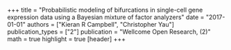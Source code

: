 +++
title = "Probabilistic modeling of bifurcations in single-cell gene expression data using a Bayesian mixture of factor analyzers"
date = "2017-01-01"
authors = ["Kieran R Campbell", "Christopher Yau"]
publication_types = ["2"]
publication = "Wellcome Open Research, (2)"
math = true
highlight = true
[header]
+++
